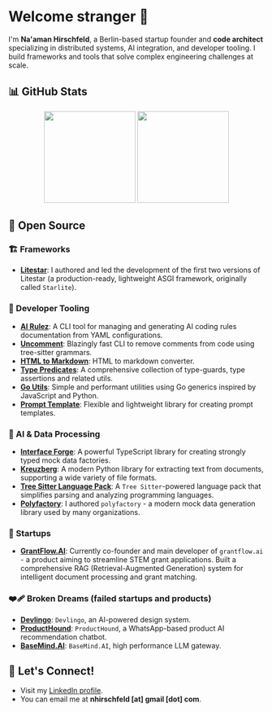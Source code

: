 # Welcome stranger :vulcan_salute:

I'm **Na'aman Hirschfeld**, a Berlin-based startup founder and **code architect** specializing in distributed systems, AI integration, and developer tooling. I build frameworks and tools that solve complex engineering challenges at scale.

## 📊 GitHub Stats

<div align="center">
  <img height="180em" src="https://github-readme-stats.vercel.app/api?username=Goldziher&show_icons=true&theme=tokyonight&include_all_commits=true&count_private=true"/>
  <img height="180em" src="https://github-readme-stats.vercel.app/api/top-langs/?username=Goldziher&layout=compact&langs_count=8&theme=tokyonight"/>
</div>

## 🚀 Open Source

### 🏗️ Frameworks
- **[Litestar](https://github.com/litestar-org/litestar)**: I authored and led the development of the first two versions of Litestar (a production-ready, lightweight ASGI framework, originally called `Starlite`).

### 🔧 Developer Tooling
- **[AI Rulez](https://github.com/Goldziher/ai-rulez)**: A CLI tool for managing and generating AI coding rules documentation from YAML configurations.
- **[Uncomment](https://github.com/Goldziher/uncomment)**: Blazingly fast CLI to remove comments from code using tree-sitter grammars.
- **[HTML to Markdown](https://github.com/Goldziher/html-to-markdown)**: HTML to markdown converter.
- **[Type Predicates](https://github.com/Goldziher/type-predicates)**: A comprehensive collection of type-guards, type assertions and related utils.
- **[Go Utils](https://github.com/Goldziher/go-utils)**: Simple and performant utilities using Go generics inspired by JavaScript and Python.
- **[Prompt Template](https://github.com/Goldziher/prompt-template)**: Flexible and lightweight library for creating prompt templates.

### 🤖 AI & Data Processing
- **[Interface Forge](https://github.com/Goldziher/interface-forge)**: A powerful TypeScript library for creating strongly typed mock data factories.
- **[Kreuzberg](https://github.com/Goldziher/kreuzberg)**: A modern Python library for extracting text from documents, supporting a wide variety of file formats.
- **[Tree Sitter Language Pack](https://github.com/Goldziher/tree-sitter-language-pack)**: A `Tree Sitter`-powered language pack that simplifies parsing and analyzing programming languages.
- **[Polyfactory](https://github.com/litestar-org/polyfactory)**: I authored `polyfactory` - a modern mock data generation library used by many organizations.

### 🚀 Startups
- **[GrantFlow.AI](https://grantflow.ai)**: Currently co-founder and main developer of `grantflow.ai` - a product aiming to streamline STEM grant applications. Built a comprehensive RAG (Retrieval-Augmented Generation) system for intelligent document processing and grant matching.

### ❤️‍🩹 Broken Dreams (failed startups and products)

- **[Devlingo](https://github.com/Goldziher/devlingo)**: `Devlingo`, an AI-powered design system.
- **[ProductHound](https://github.com/Goldziher/product-hound)**: `ProductHound`, a WhatsApp-based product AI recommendation chatbot.
- **[BaseMind.AI](https://github.com/Goldziher/basemind.ai)**: `BaseMind.AI`, high performance LLM gateway.

## 💬 Let's Connect!

- Visit my [LinkedIn profile](https://www.linkedin.com/in/nhirschfeld/).
- You can email me at **nhirschfeld [at] gmail [dot] com**.
